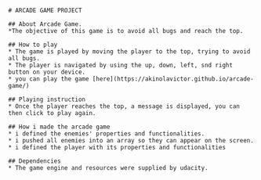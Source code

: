 
    # ARCADE GAME PROJECT
    
    ## About Arcade Game.
    *The objective of this game is to avoid all bugs and reach the top.
    
    ## How to play
    * The game is played by moving the player to the top, trying to avoid all bugs.
    * The player is navigated by using the up, down, left, snd right button on your device.
    * you can play the game [here](https://akinolavictor.github.io/arcade-game/)
    
    ## Playing instruction
    * Once the player reaches the top, a message is displayed, you can then click to play again.
    
    ## How i made the arcade game
    * i defined the enemies' properties and functionalities.
    * i pushed all enemies into an array so they can appear on the screen.
    * i defined the player with its properties and functionalities
    
    ## Dependencies
    * The game engine and resources were supplied by udacity.
